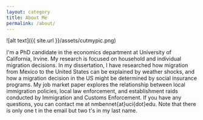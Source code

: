 ```yaml
---
layout: category
title: About Me
permalink: /about/
---
```


![alt text]({{ site.url }}/assets/cutmypic.png)

I'm a PhD candidate in the economics department at University of California, Irvine. My research is focused on household and individual migration decisions. In my dissertation, I have researched how migration from Mexico to the United States can be explained by weather shocks, and how a migration decision in the US might be determined by social insurance programs. My job market paper explores the relationship between local immigration policies, local law enforcement, and establishment raids conducted by Immigration and Customs Enforcement. If you have any questions, you can contact me at nmbennet{at}uci{dot}edu. Note that there is only one t in the email but two t's in my last name.
